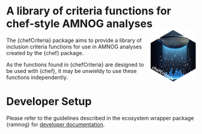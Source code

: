 
<!-- Insert badges here -->
<!-- README.md is generated from README.Rmd. Please edit that file -->

# A library of criteria functions for chef-style AMNOG analyses <img src="man/figures/logo.png" align="right" height="138" alt="" />

The {chefCriteria} package aims to provide a library of inclusion
criteria functions for use in AMNOG analyses created by the {chef}
package.

As the functions found in {chefCriteria} are designed to be used with
{chef}, it may be unwieldy to use these functions independently.

# Developer Setup

Please refer to the guidelines described in the ecosystem wrapper
package {ramnog} for [developer
documentation](https://hta-pharma.github.io/ramnog/articles/#:~:text=Debugging-,Development,-Git%20Workflow).
